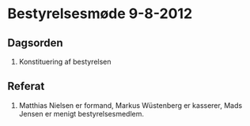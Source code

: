 # Bestyrelsesmøde 9-8-2012

## Dagsorden
1. Konstituering af bestyrelsen

## Referat
1. Matthias Nielsen er formand, Markus Wüstenberg er kasserer, Mads Jensen er menigt bestyrelsesmedlem.